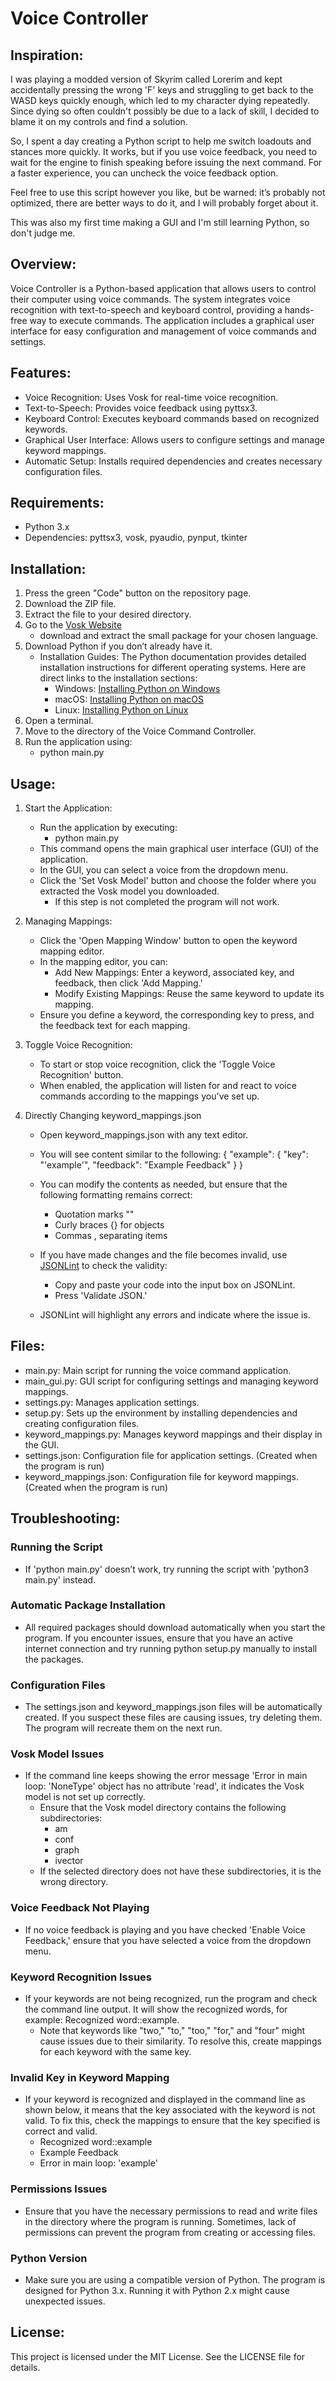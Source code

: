 # Voice Controller
## Inspiration:
I was playing a modded version of Skyrim called Lorerim and kept accidentally pressing the wrong 'F' keys and struggling to get back to the WASD keys quickly enough, which led to my character dying repeatedly. Since dying so often couldn't possibly be due to a lack of skill, I decided to blame it on my controls and find a solution.

So, I spent a day creating a Python script to help me switch loadouts and stances more quickly. It works, but if you use voice feedback, you need to wait for the engine to finish speaking before issuing the next command. For a faster experience, you can uncheck the voice feedback option.

Feel free to use this script however you like, but be warned: it’s probably not optimized, there are better ways to do it, and I will probably forget about it.

This was also my first time making a GUI and I'm still learning Python, so don't judge me.

## Overview:
Voice Controller is a Python-based application that allows users to control their computer using voice commands. The system integrates voice recognition with text-to-speech and keyboard control, providing a hands-free way to execute commands. The application includes a graphical user interface for easy configuration and management of voice commands and settings.

## Features:
- Voice Recognition: Uses Vosk for real-time voice recognition.
- Text-to-Speech: Provides voice feedback using pyttsx3.
- Keyboard Control: Executes keyboard commands based on recognized keywords.
- Graphical User Interface: Allows users to configure settings and manage keyword mappings.
- Automatic Setup: Installs required dependencies and creates necessary configuration files.

## Requirements:
- Python 3.x
- Dependencies: pyttsx3, vosk, pyaudio, pynput, tkinter

## Installation:
1. Press the green "Code" button on the repository page.
2. Download the ZIP file.
3. Extract the file to your desired directory.
4. Go to the [Vosk Website](https://alphacephei.com/vosk/)
    - download and extract the small package for your chosen language.
5. Download Python if you don’t already have it.
    - Installation Guides: The Python documentation provides detailed installation instructions for different operating systems. Here are direct links to the installation sections:
        - Windows: [Installing Python on Windows](https://docs.python.org/3/using/windows.html)
        - macOS: [Installing Python on macOS](https://docs.python.org/3/using/mac.html)
        - Linux: [Installing Python on Linux](https://docs.python.org/3/using/unix.html)
6. Open a terminal.
7. Move to the directory of the Voice Command Controller.
8. Run the application using:
    - python main.py

## Usage:
1. Start the Application:
   - Run the application by executing:
       - python main.py
   - This command opens the main graphical user interface (GUI) of the application.
   - In the GUI, you can select a voice from the dropdown menu.
   - Click the 'Set Vosk Model' button and choose the folder where you extracted the Vosk model you downloaded.
       - If this step is not completed the program will not work. 

2. Managing Mappings:
   - Click the 'Open Mapping Window' button to open the keyword mapping editor.
   - In the mapping editor, you can:
       - Add New Mappings: Enter a keyword, associated key, and feedback, then click 'Add Mapping.'
       - Modify Existing Mappings: Reuse the same keyword to update its mapping.
   - Ensure you define a keyword, the corresponding key to press, and the feedback text for each mapping.

5. Toggle Voice Recognition:
   - To start or stop voice recognition, click the 'Toggle Voice Recognition' button.
   - When enabled, the application will listen for and react to voice commands according to the mappings you've set up.

6. Directly Changing keyword_mappings.json
   - Open keyword_mappings.json with any text editor.
   - You will see content similar to the following:
        {
            "example": {
                "key": "'example'",
                "feedback": "Example Feedback"
            }
        }
   - You can modify the contents as needed, but ensure that the following formatting remains correct:
       -  Quotation marks ""
       -  Curly braces {} for objects
       -  Commas , separating items
   
   - If you have made changes and the file becomes invalid, use [JSONLint](https://jsonlint.com) to check the validity:
       - Copy and paste your code into the input box on JSONLint.
       - Press 'Validate JSON.'
   - JSONLint will highlight any errors and indicate where the issue is.
   
## Files:
- main.py: Main script for running the voice command application.
- main_gui.py: GUI script for configuring settings and managing keyword mappings.
- settings.py: Manages application settings.
- setup.py: Sets up the environment by installing dependencies and creating configuration files.
- keyword_mappings.py: Manages keyword mappings and their display in the GUI.
- settings.json: Configuration file for application settings. (Created when the program is run)
- keyword_mappings.json: Configuration file for keyword mappings. (Created when the program is run)

## Troubleshooting:
### Running the Script
- If 'python main.py' doesn’t work, try running the script with 'python3 main.py' instead.
  
### Automatic Package Installation
- All required packages should download automatically when you start the program. If you encounter issues, ensure that you have an active internet connection and try running python setup.py manually to install the packages.

### Configuration Files
- The settings.json and keyword_mappings.json files will be automatically created. If you suspect these files are causing issues, try deleting them. The program will recreate them on the next run.

### Vosk Model Issues
- If the command line keeps showing the error message 'Error in main loop: 'NoneType' object has no attribute 'read', it indicates the Vosk model is not set up correctly.
    - Ensure that the Vosk model directory contains the following subdirectories:
        - am
        - conf
        - graph
        - ivector
    - If the selected directory does not have these subdirectories, it is the wrong directory.
 
### Voice Feedback Not Playing
- If no voice feedback is playing and you have checked 'Enable Voice Feedback,' ensure that you have selected a voice from the dropdown menu.

### Keyword Recognition Issues
- If your keywords are not being recognized, run the program and check the command line output. It will show the recognized words, for example: Recognized word::example.
    - Note that keywords like "two," "to," "too," "for," and "four" might cause issues due to their similarity. To resolve this, create mappings for each keyword with the same key.

### Invalid Key in Keyword Mapping
- If your keyword is recognized and displayed in the command line as shown below, it means that the key associated with the keyword is not valid. To fix this, check the mappings to ensure that the key specified is correct and valid.
  - Recognized word::example
  - Example Feedback
  - Error in main loop: 'example'

### Permissions Issues
- Ensure that you have the necessary permissions to read and write files in the directory where the program is running. Sometimes, lack of permissions can prevent the program from creating or accessing files.

### Python Version
- Make sure you are using a compatible version of Python. The program is designed for Python 3.x. Running it with Python 2.x might cause unexpected issues.
  
## License:
This project is licensed under the MIT License. See the LICENSE file for details.
